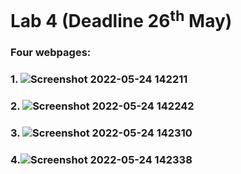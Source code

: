 # Lab 4 (Deadline 26<sup>th</sup> May)
### Four webpages:
### 1. ![Screenshot 2022-05-24 142211](https://user-images.githubusercontent.com/81466207/169990252-3373a0b9-ccac-4d1d-b1da-e86cf5d7e0ef.jpg)
### 2. ![Screenshot 2022-05-24 142242](https://user-images.githubusercontent.com/81466207/169990291-e796a047-e7b5-4a0a-856d-9628528aafef.jpg)
### 3. ![Screenshot 2022-05-24 142310](https://user-images.githubusercontent.com/81466207/169990338-e451b706-417e-46e8-bbd4-daa6b164232c.jpg)
### 4.![Screenshot 2022-05-24 142338](https://user-images.githubusercontent.com/81466207/169990394-34379088-219f-45d9-9648-0f73c6caed15.jpg)

